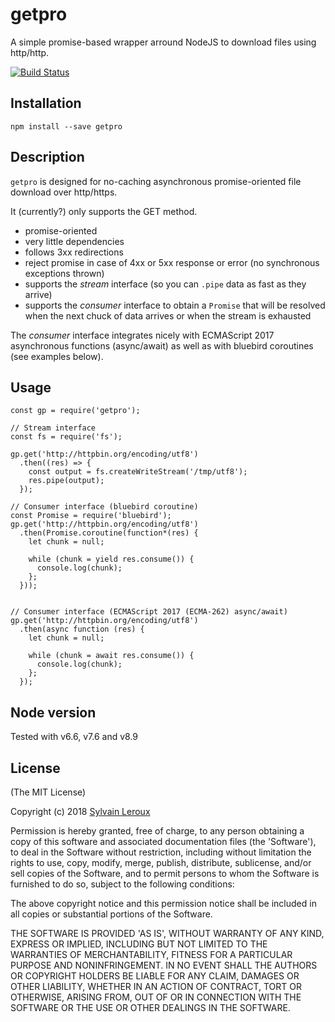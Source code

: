 getpro
======

A simple promise-based wrapper arround NodeJS to download files using
http/http.


[![Build Status](https://travis-ci.org/s-leroux/getpro.png?branch=master)](https://travis-ci.org/s-leroux/getpro)

## Installation

    npm install --save getpro
    
## Description

`getpro` is designed for no-caching asynchronous promise-oriented file download
over http/https.

It (currently?) only supports the GET method.

* promise-oriented
* very little dependencies
* follows 3xx redirections
* reject promise in case of 4xx or 5xx response or error (no synchronous exceptions thrown)
* supports the _stream_ interface (so you can `.pipe` data as fast as they arrive)
* supports the _consumer_ interface to obtain a `Promise` that will be resolved
when the next chuck of data arrives or when the stream is exhausted

The _consumer_ interface integrates nicely with ECMAScript 2017 asynchronous functions (async/await) as well as with bluebird coroutines (see examples below).

## Usage

    const gp = require('getpro');
    
    // Stream interface
    const fs = require('fs');
    
    gp.get('http://httpbin.org/encoding/utf8')
      .then((res) => {
        const output = fs.createWriteStream('/tmp/utf8');
        res.pipe(output);
      });
      
    // Consumer interface (bluebird coroutine)
    const Promise = require('bluebird');
    gp.get('http://httpbin.org/encoding/utf8')
      .then(Promise.coroutine(function*(res) {
        let chunk = null;

        while (chunk = yield res.consume()) {
          console.log(chunk);
        };
      }));

      
    // Consumer interface (ECMAScript 2017 (ECMA-262) async/await)
    gp.get('http://httpbin.org/encoding/utf8')
      .then(async function (res) {
        let chunk = null;

        while (chunk = await res.consume()) {
          console.log(chunk);
        };
      });

    

## Node version
Tested with v6.6, v7.6 and v8.9
 
## License 

(The MIT License)

Copyright (c) 2018 [Sylvain Leroux](sylvain@chicoree.fr)

Permission is hereby granted, free of charge, to any person obtaining
a copy of this software and associated documentation files (the
'Software'), to deal in the Software without restriction, including
without limitation the rights to use, copy, modify, merge, publish,
distribute, sublicense, and/or sell copies of the Software, and to
permit persons to whom the Software is furnished to do so, subject to
the following conditions:

The above copyright notice and this permission notice shall be
included in all copies or substantial portions of the Software.

THE SOFTWARE IS PROVIDED 'AS IS', WITHOUT WARRANTY OF ANY KIND,
EXPRESS OR IMPLIED, INCLUDING BUT NOT LIMITED TO THE WARRANTIES OF
MERCHANTABILITY, FITNESS FOR A PARTICULAR PURPOSE AND NONINFRINGEMENT.
IN NO EVENT SHALL THE AUTHORS OR COPYRIGHT HOLDERS BE LIABLE FOR ANY
CLAIM, DAMAGES OR OTHER LIABILITY, WHETHER IN AN ACTION OF CONTRACT,
TORT OR OTHERWISE, ARISING FROM, OUT OF OR IN CONNECTION WITH THE
SOFTWARE OR THE USE OR OTHER DEALINGS IN THE SOFTWARE.

